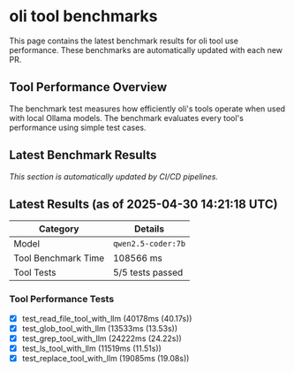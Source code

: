 # oli tool benchmarks

This page contains the latest benchmark results for oli tool use performance.
These benchmarks are automatically updated with each new PR.

## Tool Performance Overview

The benchmark test measures how efficiently oli's tools operate when used with local
Ollama models. The benchmark evaluates every tool's performance using simple test cases.

## Latest Benchmark Results

_This section is automatically updated by CI/CD pipelines._

<!-- BENCHMARK_RESULTS -->
## Latest Results (as of 2025-04-30 14:21:18 UTC)

| Category | Details |
|----------|---------|
| Model | `qwen2.5-coder:7b` |
| Tool Benchmark Time | 108566 ms |
| Tool Tests | 5/5 tests passed |

### Tool Performance Tests
- [x] test_read_file_tool_with_llm (40178ms (40.17s))
- [x] test_glob_tool_with_llm (13533ms (13.53s))
- [x] test_grep_tool_with_llm (24222ms (24.22s))
- [x] test_ls_tool_with_llm (11519ms (11.51s))
- [x] test_replace_tool_with_llm (19085ms (19.08s))

<!-- END_BENCHMARK_RESULTS -->
